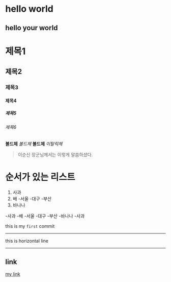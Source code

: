 # hello world
## hello your world

# 제목1
## 제목2
### 제목3
#### 제목4
##### 제목5
###### 제목6

**볼드체**
*볼드체*
__볼드체__
_이탈릭체_

> 이순신 장군님께서는 이렇게 말씀하셨다.

# 순서가 있는 리스트

1. 사과
2. 배
    -서울
    -대구
    -부산
3. 바나나

-사과
-배
    -서울
    -대구
    -부산
-바나나
-사과

this is my `first` commit

---

this is horizontal line

---

## link
[my link](http://www.google.com)

